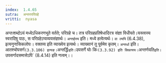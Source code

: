 ```yaml
---
index:  1.4.65
sutra:  अन्तरपरिग्रहे
vritti:  nyasa
---
```


अन्तःशब्दोऽयं मध्येऽधिकरणभूते वर्तते; परिग्रहे च। तत्र परिग्रहप्रतिषेधादिरत्र संज्ञा विधीयते।यस्त्वस्य स्वरादिषु पाठः, स परिग्रहेऽप्यव्ययसंज्ञार्थः। `अन्तर्हस्य` इति। मध्ये हत्वेत्यर्थः। `वा ल्यपि` (6.4.38), इत्यनुनासिकलोपः। वक्तव्य इति व्याख्येय इत्यर्थः। व्याख्यानं तु पूर्वमेव कृतम्। `अन्तर्धा` इति। आतश्चोपसर्ग` (3.3.106) इत्यङ। `अन्तर्द्धिः` इति। `उपसर्गे घोः किः` (3.3.92) इति किप्रत्ययः। `अन्तर्णयति` इति। `उपसर्गादसमासेऽपि` (8.4.14) इति णत्वम्।।

